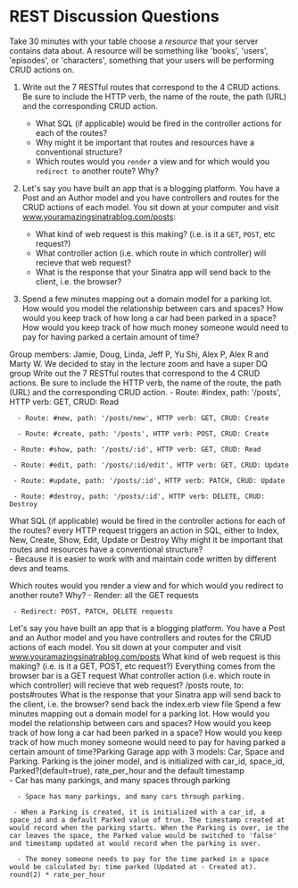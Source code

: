 # REST Discussion Questions

Take 30 minutes with your table choose a *resource* that your server contains data about. A resource will be something like 'books', 'users', 'episodes', or 'characters', something that your users will be performing CRUD actions on.

1. Write out the 7 RESTful routes that correspond to the 4 CRUD actions.  Be sure to include the HTTP verb, the name of the route, the path (URL) and the corresponding CRUD action. 

   * What SQL (if applicable) would be fired in the controller actions for each of the routes?
   * Why might it be important that routes and resources have a conventional structure?
   * Which routes would you `render` a view and for which would you `redirect to` another route? Why?

2. Let's say you have built an app that is a blogging platform. You have a Post and an Author model and you have controllers and routes for the CRUD actions of each model. You sit down at your computer and visit www.youramazingsinatrablog.com/posts:

   * What kind of web request is this making? (i.e. is it a `GET`, `POST`, etc request?)
   * What controller action (i.e. which route in which controller) will recieve that web request?
   * What is the response that your Sinatra app will send back to the client, i.e. the browser?

4. Spend a few minutes mapping out a domain model for a parking lot. How would you model the relationship between cars and spaces? How would you keep track of how long a car had been parked in a space? How would you keep track of how much money someone would need to pay for having parked a certain amount of time?

 Group members: Jamie, Doug, Linda, Jeff P, Yu Shi,  Alex P,  Alex R and Marty W. We decided to stay in the lecture zoom and have a super DQ group
Write out the 7 RESTful routes that correspond to the 4 CRUD actions. Be sure to include the HTTP verb, the name of the route, the path (URL) and the corresponding CRUD action.
      - Route: #index, path: '/posts', HTTP verb: GET, CRUD: Read

      - Route: #new, path: '/posts/new', HTTP verb: GET, CRUD: Create

      - Route: #create, path: '/posts', HTTP verb: POST, CRUD: Create

     - Route: #show, path: '/posts/:id', HTTP verb: GET, CRUD: Read

     - Route: #edit, path: '/posts/:id/edit', HTTP verb: GET, CRUD: Update

     - Route: #update, path: '/posts/:id', HTTP verb: PATCH, CRUD: Update

     - Route: #destroy, path: '/posts/:id', HTTP verb: DELETE, CRUD: Destroy

What SQL (if applicable) would be fired in the controller actions for each of the routes? every HTTP request triggers an action in SQL, either to Index, New, Create, Show, Edit, Update or Destroy
Why might it be important that routes and resources have a conventional structure?  
     - Because it is easier to work with and maintain code written by different devs and teams.

Which routes would you render a view and for which would you redirect to another route? Why? 
     - Render: all the GET requests

     - Redirect: POST, PATCH, DELETE requests

Let's say you have built an app that is a blogging platform. You have a Post and an Author model and you have controllers and routes for the CRUD actions of each model. You sit down at your computer and visit www.youramazingsinatrablog.com/posts
What kind of web request is this making? (i.e. is it a GET, POST, etc request?) Everything comes from the browser bar is a GET request
What controller action (i.e. which route in which controller) will recieve that web request? /posts route,  to: posts#routes
What is the response that your Sinatra app will send back to the client, i.e. the browser? send back the index.erb view file 
Spend a few minutes mapping out a domain model for a parking lot. How would you model the relationship between cars and spaces? How would you keep track of how long a car had been parked in a space? How would you keep track of how much money someone would need to pay for having parked a certain amount of time?Parking Garage app with 3 models: Car, Space and Parking. Parking is the joiner model, and is initialized with car_id, space_id, Parked?(default=true), rate_per_hour and the default timestamp  
      - Car has many parkings, and many spaces through parking

      - Space has many parkings, and many cars through parking.

     - When a Parking is created, it is initialized with a car_id, a space_id and a default Parked value of true. The timestamp created at would record when the parking starts. When the Parking is over, ie the car leaves the space, the Parked value would be switched to 'false' and timestamp updated at would record when the parking is over.

      - The money someone needs to pay for the time parked in a space would be calculated by: time parked (Updated at - Created at). round(2) * rate_per_hour